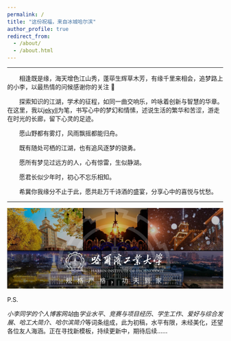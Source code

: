 ```yaml
---
permalink: /
title: "这份祝福，来自冰城哈尔滨"
author_profile: true
redirect_from: 
  - /about/
  - /about.html
---
```


---

&emsp;&emsp;相逢既是缘，海天增色江山秀，蓬荜生辉草木芳，有缘千里来相会，追梦路上的小李，以最热情的问候感谢你的关注 :rose: 

&emsp;&emsp;探索知识的江湖，学术的征程，如同一曲交响乐，吟咏着创新与智慧的华章。在这里，我以[jekyll](https://jekyllcn.com/)为笔，书写心中的梦幻和情愫，述说生活的繁华和苦涩，游走在时光的长廊，留下心灵的足迹。

&emsp;&emsp;愿山野都有雾灯，风雨飘摇都能归舟。

&emsp;&emsp;既有随处可栖的江湖，也有追风逐梦的骁勇。

&emsp;&emsp;愿所有梦见过远方的人，心有惊雷，生似静湖。

&emsp;&emsp;愿君长似少年时，初心不忘乐相知。

&emsp;&emsp;希冀你我缘分不止于此，愿共赴万千诗酒的盛宴，分享心中的喜悦与忧愁。

---

![HIT1](https://raw.githubusercontent.com/HITLqk/lqk/master/images/%E5%93%88%E5%B7%A5%E5%A4%A72.png)

P.S.

*小李同学的个人博客网站*由*学业水平*、*竞赛与项目经历*、*学生工作*、*爱好与综合发展*、*哈工大简介*、*哈尔滨简介*等词条组成，此为初稿，水平有限，未经美化，还望各位友人海涵。正在寻找新模板，持续更新中，期待后续……













